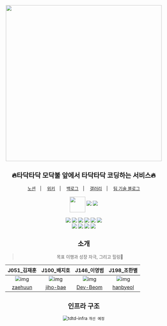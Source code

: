 <div align="center">
  <img src="https://user-images.githubusercontent.com/66074802/139232831-0cb3c8e9-7883-4c64-8aa5-a6cd24a7e7f6.png" width="500">  
  <h2>🔥타닥타닥 모닥불 앞에서 타닥타닥 코딩하는 서비스🔥</h2>
  <a href="https://painted-albatross-4c9.notion.site/bf8781900de84dfc9652697dda563767">노션</a>　|　
  <a href="https://github.com/boostcampwm-2021/web15-TadakTadak/wiki">위키</a>　|　
  <a href="https://docs.google.com/spreadsheets/d/1CU1PgQIW_dnDCA-VG4ktHpzJs4md3HHGEevrcdp1MXc/edit#gid=0">백로그</a>　|　
  <a href="https://painted-albatross-4c9.notion.site/fd520bbe4d9247c0babe86b15369ae25">갤러리</a>　|　
  <a href="">팀 기술 블로그</a>
  <br><br>
  <img style="vertical-align:middle" src="https://user-images.githubusercontent.com/66074802/139094873-47da92d6-ebd3-4307-b83e-08d6a648a62b.png" width="50"> 
  <a href="https://hits.seeyoufarm.com"><img src="https://hits.seeyoufarm.com/api/count/incr/badge.svg?url=https%3A%2F%2Fgithub.com%2Fboostcampwm-2021%2Fweb15-TadakTadak&count_bg=%23FF2B03&title_bg=%23555555&icon=&icon_color=%23E7E7E7&title=hits&edge_flat=false"/></a> 
  <img src="https://img.shields.io/badge/release-0.0.1-339933">  
<!--   <img src="https://github.com/boostcampwm-2021/web15-TadakTadak/actions/workflows/<WORKFLOW_FILE>/badge.svg">   -->
  <br><br>
</div>
<div align="center">
  <img src="https://img.shields.io/badge/node-0.0.0-339933?logo=node.js"> 
  <img src="https://img.shields.io/badge/Express-0.0.0-000000?logo=express"> 
  <img src="https://img.shields.io/badge/TypeScript-0.0.0-3178C6?logo=typescript"> 
  <img src="https://img.shields.io/badge/React-0.0.0-61DAFB?logo=React"> 
  <img src="https://img.shields.io/badge/Docker-0.0.0-2496ED?logo=Docker"> 
  <img src="https://img.shields.io/badge/Nginx-0.0.0-009639?logo=Nginx"> 
<!-- </div>

<div align="center">
  <img src="https://img.shields.io/badge/ESLint-0.0.0-4B32C3?logo=ESLint"> 
  <img src="https://img.shields.io/badge/Prettier-0.0.0-F7B93E?logo=Prettier"> 
  <img src="https://img.shields.io/badge/Babel-0.0.0-F9DC3E?logo=Babel"> 
  <img src="https://img.shields.io/badge/npm-0.0.0-CB3837?logo=npm"> 
  <img src="https://img.shields.io/badge/Styled_Components-0.0.0-DB7093?logo=styled-components"> 
  <img src="https://img.shields.io/badge/Webpack-0.0.0-8DD6F9?logo=Webpack"> 
</div>
 -->
<div align="center">
<!--   <img src="https://img.shields.io/badge/GitHub_Actions-0.0.0-2088FF?logo=GitHub Actions">  -->
  <img src="https://img.shields.io/badge/MySQL-0.0.0-4479A1?logo=MySQL"> 
  <img src="https://img.shields.io/badge/Socket.io-0.0.0-010101?logo=Socket.io"> 
  <img src="https://img.shields.io/badge/WebRTC-0.0.0-333333?logo=WebRTC"> 
<!--   <img src="https://img.shields.io/badge/Ubuntu-0.0.0-E95420?logo=Ubuntu">  -->
  <img src="https://img.shields.io/badge/Naver_Cloud_Platform-0.0.0-03C75A?logo=Naver"> 
</div>

## 소개
> 목표 이행과 성장 자극, 그리고 힐링🌼    
   
| J051_김재훈 | J100_배지호 | J146_이영범 | J198_조한별 |
|:--------:|:--------:|:--------:|:--------:|
| ![img](https://avatars.githubusercontent.com/u/51132077?s=120&v=4) | ![img](https://avatars.githubusercontent.com/u/67041709?s=120&v=4) | ![img](https://avatars.githubusercontent.com/u/66074802?s=120&v=4) | ![img](https://avatars.githubusercontent.com/u/78056880?s=120&v=4)     |
| [zaehuun](https://github.com/zaehuun) | [jiho-bae](https://github.com/jiho-bae) | [Dev-Beom](https://github.com/Dev-Beom) | [hanbyeol](https://github.com/Narastro) |

## 인프라 구조
![tdtd-infra](https://user-images.githubusercontent.com/66074802/139101797-542d9272-5a3e-4d81-b5e8-a93ff383c225.png)
`개선 예정`
